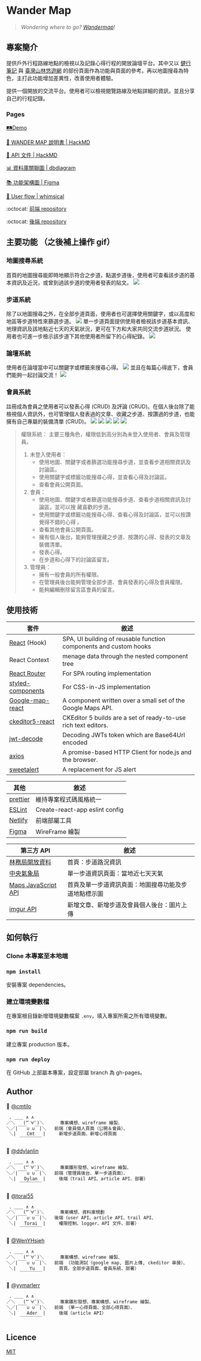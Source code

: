 # Wander Map

> _Wondering where to go? [Wandermap](https://wandermap.netlify.app)!_

## 專案簡介

提供戶外行程路線地點的檢視以及記錄心得行程的開放論壇平台。其中又以 [健行筆記](https://hiking.biji.co/) 與 [臺灣山林悠遊網](https://recreation.forest.gov.tw/) 的部份頁面作為功能與頁面的參考。再以地圖搜尋為特色，主打此功能增加差異性，改善使用者體驗。

提供一個開放的交流平台。使用者可以檢視閱覽路線及地點詳細的資訊，並且分享自己的行程記錄。

### Pages

[🛤Demo](https://wandermap.netlify.app)

[📙 WANDER MAP 說明書 | HackMD](https://hackmd.io/eD_eEfrGTy6BN5RsBHkjaw?view)

[📜 API 文件 | HackMD](https://hackmd.io/GMJP6yXKQXCXAT4gDXsJPQ?view)

[📊 資料庫關聯圖 | dbdiagram](https://dbdiagram.io/d/61386313825b5b0146f81dd5)

[📚 功能架構圖 | Figma](https://www.figma.com/file/DYDg1Xje14r4k0zkGqD0tC/WanderMap-%E5%8A%9F%E8%83%BD%E6%9E%B6%E6%A7%8B%E5%9C%96?node-id=0%3A1)

[📖 User flow | whimsical](https://whimsical.com/user-flow-KZZHcksrFpVsZERH85MLYc)

:octocat: [前端 repository](https://github.com/flow-open-money-come/wander-map-frontend)

:octocat: [後端 repository](https://github.com/flow-open-money-come/wander-map-backend)

## 主要功能 （之後補上操作 gif）

### 地圖搜尋系統

首頁的地圖搜尋能即時地顯示符合之步道，點選步道後，使用者可查看該步道的基本資訊及近況，或曾到過該步道的使用者發表的貼文。
![](https://github.com/flow-open-money-come/wander-map-frontend/blob/readme/%E5%9C%B0%E5%9C%96%E6%90%9C%E5%B0%8B%E7%B3%BB%E7%B5%B1.gif)

### 步道系統

除了以地圖搜尋之外，在全部步道頁面，使用者也可選擇使用關鍵字，或以高度和地區等步道特性來篩選步道。
![](https://github.com/flow-open-money-come/wander-map-frontend/blob/readme/%E5%85%A8%E9%83%A8%E6%AD%A5%E9%81%93%E7%AF%A9%E9%81%B8%E6%90%9C%E5%B0%8B%E9%80%B2%E5%96%AE%E4%B8%80%E6%AD%A5%E9%81%93.gif)
單一步道頁面提供使用者檢視該步道基本資訊、地理資訊及該地點近七天的天氣狀況，更可在下方和大家共同交流步道狀況。 使用者也可進一步檢示該步道下其他使用者所留下的心得紀錄。
![](https://github.com/flow-open-money-come/wander-map-frontend/blob/readme/%E5%9C%B0%E5%9C%96%E9%80%B2%E5%85%A5%E5%96%AE%E4%B8%80%E6%AD%A5%E9%81%93%E5%8F%8A%E5%85%A8%E9%A0%81%E7%80%8F%E8%A6%BD.gif)

### 論壇系統

使用者在論壇當中可以關鍵字或標籤來搜尋心得。
![](https://github.com/flow-open-money-come/wander-map-frontend/blob/readme/%E8%AB%96%E5%A3%87%E6%90%9C%E5%B0%8B%E7%AF%A9%E9%81%B8%E6%96%87%E7%AB%A0.gif)
並且在每篇心得底下，會員們能夠一起討論交流！
![](https://github.com/flow-open-money-come/wander-map-frontend/blob/readme/%E5%96%AE%E4%B8%80%E5%BF%83%E5%BE%97%E9%A0%81%E9%9D%A2.gif)

### 會員系統

註冊成為會員之使用者可以發表心得 (CRUD) 及評論 (CRUD)。在個人後台除了能檢視個人資訊外，也可管理個人發表過的文章、收藏之步道、按讚過的步道，也能擁有自己專屬的裝備清單 (CRUD)。
![](https://github.com/flow-open-money-come/wander-map-frontend/blob/readme/%E8%A8%BB%E5%86%8A%E6%88%90%E5%8A%9F.gif)
![](https://github.com/flow-open-money-come/wander-map-frontend/blob/readme/%E5%BE%8C%E5%8F%B0%E4%BF%AE%E6%94%B9%E8%B3%87%E8%A8%8A.gif)
![](https://github.com/flow-open-money-come/wander-map-frontend/blob/readme/%E6%96%B0%E5%A2%9E%E6%96%87%E7%AB%A0%E4%B8%A6%E6%94%B6%E8%97%8F.gif)
![](https://github.com/flow-open-money-come/wander-map-frontend/blob/readme/%E8%A3%9D%E5%82%99%E6%B8%85%E5%96%AE.gif)
![](https://github.com/flow-open-money-come/wander-map-frontend/blob/readme/%E6%94%B6%E8%97%8F%E6%96%87%E7%AB%A0.gif)


> 權限系統： 主要三種角色，權限低到高分別為未登入使用者、會員及管理員。
>
> 1. 未登入使用者：
>    - 使用地圖、關鍵字或者篩選功能搜尋步道，並查看步道相關資訊及討論區。
>    - 使用關鍵字或標籤功能搜尋心得，並查看心得及討論區。
>    - 查看會員公開頁面。
> 2. 會員：
>    - 使用地圖、關鍵字或者篩選功能搜尋步道、查看步道相關資訊及討論區，並可以搜
>      藏喜歡的步道。
>    - 使用關鍵字或標籤功能搜尋心得、查看心得及討論區，並可以按讚覺得不錯的心得
>      。
>    - 查看其他會員公開頁面。
>    - 擁有個人後台，能夠管理搜藏之步道、按讚的心得、發表的文章及裝備清單。
>    - 發表心得。
>    - 在步道和心得下的討論區留言。
> 3. 管理員：
>    - 擁有一般會員的所有權限。
>    - 在管理員後台能夠管理全部步道、會員發表的心得及會員權限。
>    - 能夠編輯刪除留言區會員的留言。

## 使用技術

| 套件                                                                       | 敘述                                                              |
| -------------------------------------------------------------------------- | ----------------------------------------------------------------- |
| [React](https://reactjs.org/) (Hook)                                       | SPA, UI building of reusable function components and custom hooks |
| React Context                                                              | menage data through the nested component tree                     |
| [React Router](https://reactrouter.com/)                                   | For SPA routing implementation                                    |
| [styled-components](https://styled-components.com/docs/basics)             | For CSS-in-JS implementation                                      |
| [Google-map-react](https://www.npmjs.com/package/google-map-react)         | A component written over a small set of the Google Maps API.      |
| [ckeditor5-react](https://www.npmjs.com/package/@ckeditor/ckeditor5-react) | CKEditor 5 builds are a set of ready-to-use rich text editors.    |
| [jwt-decode](https://www.npmjs.com/package/jwt-decode)                     | Decoding JWTs token which are Base64Url encoded                   |
| [axios](https://axios-http.com/docs/intro)                                 | A promise-based HTTP Client for node.js and the browser.          |
| [sweetalert](https://sweetalert.js.org/guides/)                            | A replacement for JS alert                                        |

| 其他                                                                                             | 敘述                           |
| ------------------------------------------------------------------------------------------------ | ------------------------------ |
| [prettier](https://prettier.io/)                                                                 | 維持專案程式碼風格統一         |
| [ESLint](https://create-react-app.dev/docs/setting-up-your-editor/)                              | Create-react-app eslint config |
| [Netlify](https://docs.netlify.com/?_ga=2.190209259.1714598831.1634974332-1934839556.1633767074) | 前端部屬工具                   |
| [Figma](https://www.figma.com/)                                                                  | WireFrame 繪製                 |

| 第三方 API                                                                                  | 敘述                                                 |
| ------------------------------------------------------------------------------------------- | ---------------------------------------------------- |
| [林務局開放資料](https://recreation.forest.gov.tw/Service/OpenData)                         | 首頁：步道路況資訊                                   |
| [中央氣象局](https://opendata.cwb.gov.tw/devManual/insrtuction)                             | 單一步道資訊頁面：當地近七天天氣                     |
| [Maps JavaScript API](https://developers.google.com/maps/documentation/javascript/overview) | 首頁及單一步道資訊頁面：地圖搜尋功能及步道地點標示圖 |
| [imgur API](https://apidocs.imgur.com/)                                                     | 新增文章、新增步道及會員個人後台：圖片上傳           |

## 如何執行

### Clone 本專案至本地端

### `npm install`

安裝專案 dependencies。

### 建立環境變數檔

在專案根目錄新增環境變數檔案 `.env`，填入專案所需之所有環境變數。

### `npm run build`

建立專案 production 版本。

### `npm run deploy`

在 GitHub 上部屬本專案，設定部屬 branch 為 gh-pages。


## Author

👤 [@cmtilo](https://github.com/cmtilo)
```markdown
 . ＿＿ ∧ ∧             
／＼   (*ﾟ∀ﾟ)＼      專案構想、wireframe 繪製、
＼／|￣￣∪ ∪￣|＼   前端（會員個人頁面（公開＆會員）、
 ＼|    Cmt   |     新增步道頁面、新增心得頁面
     ￣￣￣￣￣
```

👤 [@ddylanlin](https://github.com/ddylanlin)
```markdown
 . ＿＿ ∧ ∧             
／＼   (*ﾟ∀ﾟ)＼      專案雛形發想、wireframe 繪製、
＼／|￣￣∪ ∪￣|＼   前端（管理員後台、單一步道頁面）、
 ＼|   Dylan  |     後端（trail API、article API、部署）
     ￣￣￣￣￣
```

👤 [@torai55](https://github.com/torai55)
```markdown
 . ＿＿ ∧ ∧             
／＼   (*ﾟ∀ﾟ)＼      專案構想、資料庫規劃
＼／|￣￣∪ ∪￣|＼   後端（user API、article API、trail API、
 ＼|   Torai  |     權限控制、logger、API 文件、部署）
     ￣￣￣￣￣
```

👤 [@WenYHsieh](https://github.com/WenYHsieh)
```markdown
 . ＿＿ ∧ ∧             
／＼   (*ﾟ∀ﾟ)＼      專案構想、wireframe 繪製、
＼／|￣￣∪ ∪￣|＼   前端 （功能測試（google map, 圖片上傳, ckeditor 串接）、
 ＼|     Yu   |     首頁、全部步道頁面、會員系統、部署）
     ￣￣￣￣￣
```

👤 [@yymarlerr](https://github.com/yymarlerr)
```markdown
 . ＿＿ ∧ ∧             
／＼   (*ﾟ∀ﾟ)＼      專案雛形發想、專案構想、wireframe 繪製、
＼／|￣￣∪ ∪￣|＼   前端 （單一心得頁面、全部心得頁面）、
 ＼|    Ader  |     後端（article API）
     ￣￣￣￣￣
```


## Licence

[MIT](https://choosealicense.com/licenses/mit/)
